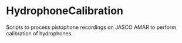 # HydrophoneCalibration

Scripts to process pistophone recordings on JASCO AMAR to perform calibration of hydrophones. 
